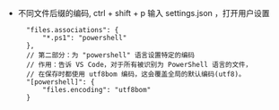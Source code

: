 - 不同文件后缀的编码, ctrl + shift + p 输入 settings.json ，打开用户设置
  ```
    "files.associations": {
        "*.ps1": "powershell"
    },
    // 第二部分：为 "powershell" 语言设置特定的编码
    // 作用：告诉 VS Code，对于所有被识别为 PowerShell 语言的文件，
    // 在保存时都使用 utf8bom 编码，这会覆盖全局的默认编码(utf8)。
    "[powershell]": {
        "files.encoding": "utf8bom"
    }
  ```
  

